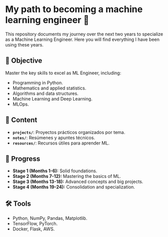 # My path to becoming a machine learning engineer 🚀

This repository documents my journey over the next two years to specialize as a Machine Learning Engineer. Here you will find everything I have been using these years.

## 🌟 Objective
Master the key skills to excel as ML Engineer, including:
- Programming in Python.
- Mathematics and applied statistics.
- Algorithms and data structures.
- Machine Learning and Deep Learning.
- MLOps.

## 📂 Content
- **`projects/`**: Proyectos prácticos organizados por tema.
- **`notes/`**: Resúmenes y apuntes técnicos.
- **`resources/`**: Recursos útiles para aprender ML.

## 📅 Progress
- **Stage 1 (Months 1-6):** Solid foundations.  
- **Stage 2 (Months 7-12):** Mastering the basics of ML.  
- **Stage 3 (Months 13-18):** Advanced concepts and big projects.  
- **Stage 4 (Months 19-24):** Consolidation and specialization.

## 🛠️ Tools
- Python, NumPy, Pandas, Matplotlib.
- TensorFlow, PyTorch.
- Docker, Flask, AWS.
